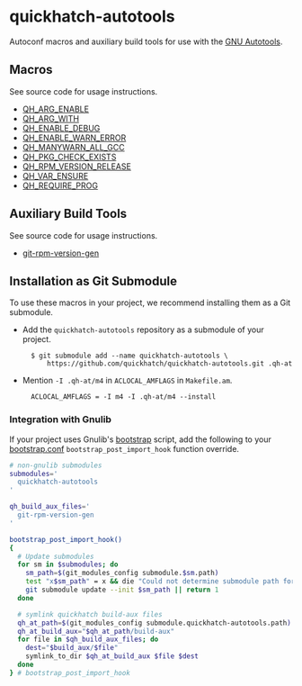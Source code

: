 # quickhatch-autotools

Autoconf macros and auxiliary build tools for use with the [GNU Autotools][4].

## Macros

See source code for usage instructions.

* [QH_ARG_ENABLE][1]
* [QH_ARG_WITH][1]
* [QH_ENABLE_DEBUG][1]
* [QH_ENABLE_WARN_ERROR][1]
* [QH_MANYWARN_ALL_GCC][1]
* [QH_PKG_CHECK_EXISTS][1]
* [QH_RPM_VERSION_RELEASE][1]
* [QH_VAR_ENSURE][1]
* [QH_REQUIRE_PROG][1]

## Auxiliary Build Tools

See source code for usage instructions.

* [git-rpm-version-gen][5]

## Installation as Git Submodule

To use these macros in your project, we recommend installing them as a Git
submodule.

* Add the `quickhatch-autotools` repository as a submodule of your project.

        $ git submodule add --name quickhatch-autotools \
            https://github.com/quickhatch/quickhatch-autotools.git .qh-at

* Mention `-I .qh-at/m4` in `ACLOCAL_AMFLAGS` in `Makefile.am`.

        ACLOCAL_AMFLAGS = -I m4 -I .qh-at/m4 --install

### Integration with Gnulib

If your project uses Gnulib's [bootstrap][2] script, add the following to your
[bootstrap.conf][3] `bootstrap_post_import_hook` function override.

```bash
# non-gnulib submodules
submodules='
  quickhatch-autotools
'

qh_build_aux_files='
  git-rpm-version-gen
'

bootstrap_post_import_hook()
{
  # Update submodules
  for sm in $submodules; do
    sm_path=$(git_modules_config submodule.$sm.path)
    test "x$sm_path" = x && die "Could not determine submodule path for $sm"
    git submodule update --init $sm_path || return 1
  done

  # symlink quickhatch build-aux files
  qh_at_path=$(git_modules_config submodule.quickhatch-autotools.path)
  qh_at_build_aux="$qh_at_path/build-aux"
  for file in $qh_build_aux_files; do
    dest="$build_aux/$file"
    symlink_to_dir $qh_at_build_aux $file $dest
  done
} # bootstrap_post_import_hook
```

[1]: ./m4/quickhatch.m4
[2]: https://github.com/coreutils/gnulib/blob/master/build-aux/bootstrap
[3]: https://github.com/coreutils/gnulib/blob/master/build-aux/bootstrap.conf
[4]: https://www.gnu.org/software/automake/faq/autotools-faq.html
[5]: ./build-aux/git-rpm-version-gen

[comment]: # ( vim: set autoindent syntax=markdown textwidth=78: )
